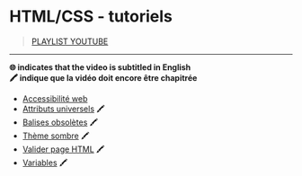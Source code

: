 # HTML/CSS - tutoriels

> [PLAYLIST YOUTUBE](https://www.youtube.com/playlist?list=PLrSOXFDHBtfG1_4HrfPttdwF8aLpgdsRL)

---

**🌐 indicates that the video is subtitled in English**<br>
**🖍 indique que la vidéo doit encore être chapitrée**

+ [Accessibilité web](https://www.youtube.com/watch?v=bLPONCBPDeQ)
+ [Attributs universels](https://www.youtube.com/watch?v=TZwvw5niU7Q) 🖍
+ [Balises obsolètes](https://www.youtube.com/watch?v=23Kcs7AW-18) 🖍
+ [Thème sombre](https://www.youtube.com/watch?v=UmnzAkE6DJQ) 🖍
+ [Valider page HTML](https://www.youtube.com/watch?v=qaSFdlICoOo) 🖍
+ [Variables](https://www.youtube.com/watch?v=XFYqxcChwO4) 🖍
